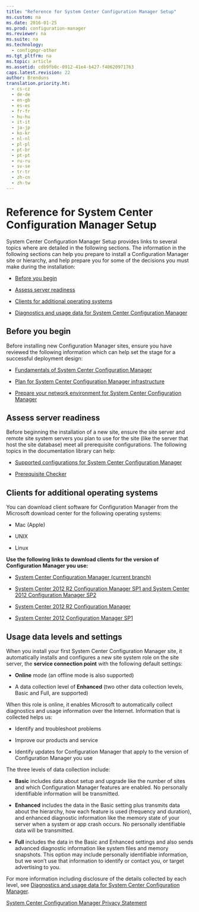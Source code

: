 ```yaml
---
title: "Reference for System Center Configuration Manager Setup"
ms.custom: na
ms.date: 2016-01-25
ms.prod: configuration-manager
ms.reviewer: na
ms.suite: na
ms.technology: 
  - configmgr-other
ms.tgt_pltfrm: na
ms.topic: article
ms.assetid: cdb9fb0c-0912-41e4-b427-f40620971763
caps.latest.revision: 22
author: Brenduns
translation.priority.ht: 
  - cs-cz
  - de-de
  - en-gb
  - es-es
  - fr-fr
  - hu-hu
  - it-it
  - ja-jp
  - ko-kr
  - nl-nl
  - pl-pl
  - pt-br
  - pt-pt
  - ru-ru
  - sv-se
  - tr-tr
  - zh-cn
  - zh-tw
---
```

# Reference for System Center Configuration Manager Setup
System Center Configuration Manager Setup provides links to several topics where are detailed in the following sections. The information in the following sections can help you prepare  to install a Configuration Manager site or hierarchy, and help prepare you for some of the decisions you must make during the installation:  
  
-   [Before you begin](#bkmk_start)  
  
-   [Assess server readiness](#bkmk_assess)  
  
-   [Clients for additional operating systems](#bkmk_Addclients)  
  
-   [Diagnostics and usage data for System Center Configuration Manager](../../../../core/plan-design/diagnostics/diagnostics-and-usage-data.md)  
  
##  <a name="bkmk_start"></a> Before you begin  
 Before installing new Configuration Manager sites, ensure you have reviewed the following information which can help set the stage for a successful deployment design:  
  
-   [Fundamentals of System Center Configuration Manager](../../../../core/understand/fundamentals.md)  
  
-   [Plan for System Center Configuration Manager infrastructure](../Topic/Plan%20for%20System%20Center%20Configuration%20Manager%20infrastructure.md)  
  
-   [Prepare your network environment for System Center Configuration Manager](../Topic/Prepare%20your%20network%20environment%20for%20System%20Center%20Configuration%20Manager.md)  
  
##  <a name="bkmk_assess"></a> Assess server readiness  
 Before beginning the installation of a new site, ensure the site server and remote site system servers you plan to use for the site (like the server that host the site database) meet all  prerequisite configurations. The following topics in the documentation library can help:  
  
-   [Supported configurations for System Center Configuration Manager](../../../../core/plan-design/configs/supported-configurations.md)  
  
-   [Prerequisite Checker](https://technet.microsoft.com/library/mt590813.aspx#bkmk_PreqChk)  
  
##  <a name="bkmk_Addclients"></a> Clients for additional operating systems  
 You can download client software for Configuration Manager from the Microsoft download center for the following operating systems:  
  
-   Mac   (Apple)  
  
-   UNIX  
  
-   Linux  
  
 **Use the following links to download clients for the version of Configuration Manager you use:**  
  
-   [System Center Configuration Manager (current branch)](http://www.microsoft.com/download/details.aspx?id=47719)  
  
-   [System Center 2012 R2 Configuration Manager SP1 and System Center 2012 Configuration Manager SP2](http://go.microsoft.com/fwlink/?LinkID=626550)  
  
-   [System Center 2012 R2 Configuration Manager](http://go.microsoft.com/fwlink/?LinkID=316448)  
  
-   [System Center 2012 Configuration Manager SP1](http://www.microsoft.com/en-pk/download/details.aspx?id=36212)  
  
##  <a name="bkmk_usage"></a> Usage data levels and settings  
 When you install your first System Center Configuration Manager site, it automatically installs and configures a new site system role on the site server, the **service connection point** with the following default settings:  
  
-   **Online** mode   (an offline mode is also supported)  
  
-   A data collection level of **Enhanced** (two other data collection levels, Basic and Full, are supported)  
  
 When this role is online, it enables Microsoft to automatically collect diagnostics and usage information over the Internet. Information that is collected helps us:  
  
-   Identify and troubleshoot problems  
  
-   Improve our products and service  
  
-   Identify updates for Configuration Manager that apply to the version of Configuration Manager you use  
  
 The three levels of data collection include:  
  
-   **Basic** includes data about setup and upgrade like the number of sites and which Configuration Manager features are enabled. No personally identifiable information will be transmitted.  
  
-   **Enhanced** includes the data in the Basic setting plus transmits data about the hierarchy, how each feature is used (frequency and duration), and enhanced diagnostic information like the memory state of your server when a system or app crash occurs. No personally identifiable data will be transmitted.  
  
-   **Full** includes the data in the Basic and Enhanced settings and also sends advanced diagnostic information like system files and memory snapshots. This option may include personally identifiable information, but we won’t use that information to identify or contact you, or target advertising to you.  
  
 For more information including disclosure of the details collected by each level, see [Diagnostics and usage data for System Center Configuration Manager](../../../../core/plan-design/diagnostics/diagnostics-and-usage-data.md).  
  
 [System Center Configuration Manager Privacy Statement](http://go.microsoft.com/fwlink/?LinkID=626527)